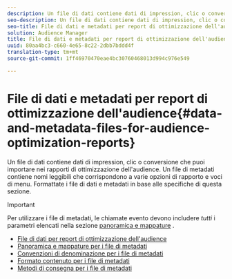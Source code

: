 ```yaml
---
description: Un file di dati contiene dati di impression, clic o conversione che puoi importare nei rapporti di ottimizzazione dell'audience. Un file di metadati contiene nomi leggibili che corrispondono a varie opzioni di rapporto e voci di menu. Formattate i file di dati e metadati in base alle specifiche di questa sezione.
seo-description: Un file di dati contiene dati di impression, clic o conversione che puoi importare nei rapporti di ottimizzazione dell'audience. Un file di metadati contiene nomi leggibili che corrispondono a varie opzioni di rapporto e voci di menu. Formattate i file di dati e metadati in base alle specifiche di questa sezione.
seo-title: File di dati e metadati per report di ottimizzazione dell'audience
solution: Audience Manager
title: File di dati e metadati per report di ottimizzazione dell'audience
uuid: 80aa4bc3-c660-4e65-8c22-2dbb7bddd4f
translation-type: tm+mt
source-git-commit: 1ff46970470eae4bc30760468013d994c976e549

---
```



# File di dati e metadati per report di ottimizzazione dell'audience{#data-and-metadata-files-for-audience-optimization-reports}

Un file di dati contiene dati di impression, clic o conversione che puoi importare nei rapporti di ottimizzazione dell'audience. Un file di metadati contiene nomi leggibili che corrispondono a varie opzioni di rapporto e voci di menu. Formattate i file di dati e metadati in base alle specifiche di questa sezione.

>[!IMPORTANT]
>
>Per utilizzare i file di metadati, le chiamate evento devono includere *tutti* i parametri elencati nella sezione [panoramica e mappature](../../../reporting/audience-optimization-reports/metadata-files-intro/metadata-file-overview.md) .

* [File di dati per report di ottimizzazione dell'audience](/help/using/reporting/audience-optimization-reports/metadata-files-intro/datafiles-intro.md)
* [Panoramica e mappature per i file di metadati](/help/using/reporting/audience-optimization-reports/metadata-files-intro/metadata-file-overview.md)
* [Convenzioni di denominazione per i file di metadati](/help/using/reporting/audience-optimization-reports/metadata-files-intro/metadata-file-names.md)
* [Formato contenuto per i file di metadati](/help/using/reporting/audience-optimization-reports/metadata-files-intro/metadata-file-contents.md)
* [Metodi di consegna per i file di metadati](/help/using/reporting/audience-optimization-reports/metadata-files-intro/metadata-delivery-methods.md)
